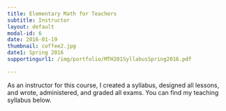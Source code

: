 ```yaml
---
title: Elementary Math for Teachers
subtitle: Instructor
layout: default
modal-id: 6
date: 2016-01-19
thumbnail: coffee2.jpg
date1: Spring 2016
supportingurl1: /img/portfolio/MTH201SyllabusSpring2016.pdf

---
```

As an instructor for this course, I created a syllabus, designed all lessons, and wrote, administered, and graded all exams.  You can find my teaching syllabus below.
